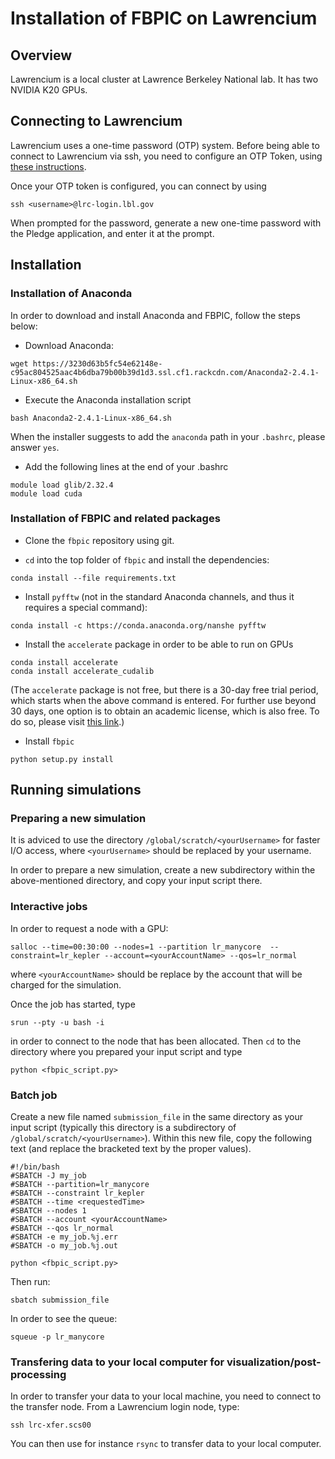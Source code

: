 # Installation of FBPIC on Lawrencium

## Overview

Lawrencium is a local cluster at Lawrence Berkeley National lab.
It has two NVIDIA K20 GPUs.

## Connecting to Lawrencium

Lawrencium uses a one-time password (OTP) system. Before being able to connect to Lawrencium via ssh, you need to configure an OTP Token, using [these instructions](https://commons.lbl.gov/display/itfaq/Installing+and+Configuring+the+OTP+Token).

Once your OTP token is configured, you can connect by using
```
ssh <username>@lrc-login.lbl.gov
```
When prompted for the password, generate a new one-time password with the Pledge application, and enter it at the prompt.

## Installation 

### Installation of Anaconda

In order to download and install Anaconda and FBPIC, follow the steps below:

- Download Anaconda:
```
wget https://3230d63b5fc54e62148e-c95ac804525aac4b6dba79b00b39d1d3.ssl.cf1.rackcdn.com/Anaconda2-2.4.1-Linux-x86_64.sh
```

- Execute the Anaconda installation script
```
bash Anaconda2-2.4.1-Linux-x86_64.sh
```
When the installer suggests to add the `anaconda` path in your `.bashrc`, please answer `yes`.

- Add the following lines at the end of your .bashrc
```
module load glib/2.32.4 
module load cuda
```

### Installation of FBPIC and related packages

- Clone the `fbpic` repository using git.

- `cd` into the top folder of `fbpic` and install the dependencies:  
```
conda install --file requirements.txt
```

- Install `pyfftw` (not in the standard Anaconda channels, and thus it
requires a special command):  
```
conda install -c https://conda.anaconda.org/nanshe pyfftw
```

- Install the `accelerate` package in order to be able to run on GPUs
```
conda install accelerate
conda install accelerate_cudalib
```
(The `accelerate` package is not free, but there is a 30-day free trial period,
  which starts when the above command is entered. For further use beyond 30
  days, one option is to obtain an academic license, which is also free. To do
  so, please visit [this link](https://www.continuum.io/anaconda-academic-subscriptions-available).)

- Install `fbpic`
```
python setup.py install
```

## Running simulations

### Preparing a new simulation

It is adviced to use the directory `/global/scratch/<yourUsername>`
for faster I/O access, where `<yourUsername>` should be replaced by
your username.

In order to prepare a new simulation, create a new subdirectory within
the above-mentioned directory, and copy your input script there.

### Interactive jobs

In order to request a node with a GPU:
```
salloc --time=00:30:00 --nodes=1 --partition lr_manycore  --constraint=lr_kepler --account=<yourAccountName> --qos=lr_normal
```
where `<yourAccountName>` should be replace by the account that will
be charged for the simulation.

Once the job has started, type
```
srun --pty -u bash -i
```
in order to connect to the node that has been allocated. Then `cd` to
the directory where you prepared your input script and type
```
python <fbpic_script.py>
```

### Batch job

Create a new file named `submission_file` in the same directory as your
input script (typically this directory is a subdirectory of
`/global/scratch/<yourUsername>`). Within this new file, copy the
following text (and replace the bracketed text by the proper values).
```
#!/bin/bash
#SBATCH -J my_job
#SBATCH --partition=lr_manycore
#SBATCH --constraint lr_kepler
#SBATCH --time <requestedTime>
#SBATCH --nodes 1
#SBATCH --account <yourAccountName>
#SBATCH --qos lr_normal
#SBATCH -e my_job.%j.err
#SBATCH -o my_job.%j.out

python <fbpic_script.py>
```
Then run:
```
sbatch submission_file
```
In order to see the queue:
```
squeue -p lr_manycore
```

### Transfering data to your local computer for visualization/post-processing

In order to transfer your data to your local machine, you need to
connect to the transfer node. From a Lawrencium login node, type:
```
ssh lrc-xfer.scs00
```
You can then use for instance `rsync` to transfer data to your local computer.

